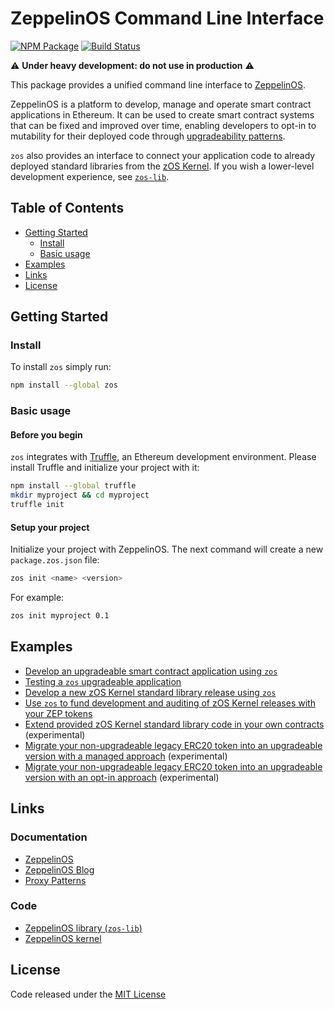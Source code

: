 # ZeppelinOS Command Line Interface
[![NPM Package](https://img.shields.io/npm/v/zos.svg?style=flat-square)](https://www.npmjs.org/package/zos)
[![Build Status](https://travis-ci.org/zeppelinos/zos-cli.svg?branch=master)](https://travis-ci.org/zeppelinos/zos-cli)

:warning: **Under heavy development: do not use in production** :warning: 

This package provides a unified command line interface to [ZeppelinOS](https://zeppelinos.org/).

ZeppelinOS is a platform to develop, manage and operate smart contract applications in Ethereum. It can be used to create smart contract systems that can be fixed and improved over time, enabling developers to opt-in to mutability for their deployed code through [upgradeability patterns](https://blog.zeppelinos.org/proxy-patterns/).

`zos` also provides an interface to connect your application code to already deployed standard libraries from the [zOS Kernel](https://github.com/zeppelinos/kernel). If you wish a lower-level development experience, see [`zos-lib`](https://github.com/zeppelinos/zos-lib).

## Table of Contents

- [Getting Started](#getting-started)
  - [Install](#install)
  - [Basic usage](#basic-usage)
- [Examples](#examples)
- [Links](#links)
- [License](#license)

## Getting Started

### Install

To install `zos` simply run:
```sh
npm install --global zos
```

### Basic usage

#### Before you begin
`zos` integrates with [Truffle](http://truffleframework.com/), an Ethereum development environment. Please install Truffle and initialize your project with it:

```sh
npm install --global truffle
mkdir myproject && cd myproject
truffle init
```

#### Setup your project 
Initialize your project with ZeppelinOS. The next command will create a new `package.zos.json` file:

```sh
zos init <name> <version>
```
For example:
```sh
zos init myproject 0.1
```


## Examples

- [Develop an upgradeable smart contract application using `zos`](examples/development.md)
- [Testing a `zos` upgradeable application](examples/testing.md)
- [Develop a new zOS Kernel standard library release using `zos`](examples/kernel.md)
- [Use `zos` to fund development and auditing of zOS Kernel releases with your ZEP tokens](examples/vouching.md)
- [Extend provided zOS Kernel standard library code in your own contracts](https://github.com/zeppelinos/labs/tree/master/extensibility-study#extensibility-study) (experimental)
- [Migrate your non-upgradeable legacy ERC20 token into an upgradeable version with a managed approach](https://github.com/zeppelinos/labs/tree/master/migrating_legacy_token_managed#migrating-legacy-non-upgradeable-token-to-upgradeability-with-managed-strategy) (experimental)
- [Migrate your non-upgradeable legacy ERC20 token into an upgradeable version with an opt-in approach](https://github.com/zeppelinos/labs/tree/master/migrating_legacy_token_opt_in#migrating-legacy-non-upgradeable-token-to-upgradeability-with-opt-in-strategy) (experimental)


## Links

### Documentation
- [ZeppelinOS](http://zeppelinos.org)
- [ZeppelinOS Blog](https://blog.zeppelinos.org)
- [Proxy Patterns](https://blog.zeppelinos.org/proxy-patterns)

### Code
- [ZeppelinOS library (`zos-lib`)](https://github.com/zeppelinos/zos-lib)
- [ZeppelinOS kernel](https://github.com/zeppelinos/kernel)

## License

Code released under the [MIT License](LICENSE)